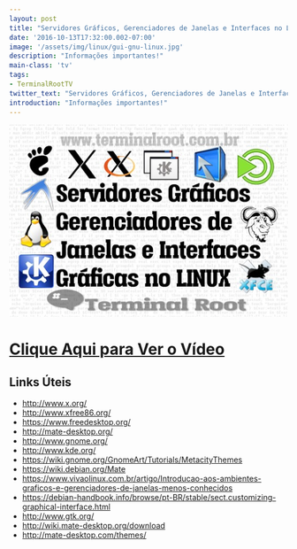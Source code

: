 ```yaml
---
layout: post
title: "Servidores Gráficos, Gerenciadores de Janelas e Interfaces no Linux"
date: '2016-10-13T17:32:00.002-07:00'
image: '/assets/img/linux/gui-gnu-linux.jpg'
description: "Informações importantes!"
main-class: 'tv'
tags:
- TerminalRootTV
twitter_text: "Servidores Gráficos, Gerenciadores de Janelas e Interfaces no Linux"
introduction: "Informações importantes!"
---
```

![Blog Linux](/assets/img/linux/gui-gnu-linux.jpg "Blog Linux")

# [Clique Aqui para Ver o Vídeo](https://www.youtube.com/watch?v=Q1x19Oc4IuU)


## Links Úteis 
+ http://www.x.org/
+ http://www.xfree86.org/
+ https://www.freedesktop.org/
+ http://mate-desktop.org/
+ http://www.gnome.org/
+ http://www.kde.org/
+ https://wiki.gnome.org/GnomeArt/Tutorials/MetacityThemes
+ https://wiki.debian.org/Mate
+ https://www.vivaolinux.com.br/artigo/Introducao-aos-ambientes-graficos-e-gerenciadores-de-janelas-menos-conhecidos
+ https://debian-handbook.info/browse/pt-BR/stable/sect.customizing-graphical-interface.html
+ http://www.gtk.org/
+ http://wiki.mate-desktop.org/download
+ http://mate-desktop.com/themes/

<script async src="https://pagead2.googlesyndication.com/pagead/js/adsbygoogle.js"></script>

<!-- Informat -->
<ins class="adsbygoogle"
 style="display:block"
 data-ad-client="ca-pub-2838251107855362"
 data-ad-slot="2327980059"
 data-ad-format="auto"
 data-full-width-responsive="true"></ins>

<script>
(adsbygoogle = window.adsbygoogle || []).push({});
</script>

